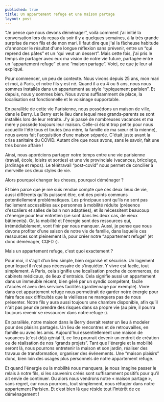 ```yaml
---
published: true
title: Un appartement refuge et une maison partage
layout: post
---
```


“Je pense que nous devons déménager”, voilà comment j'ai initié la conversation lors du repas du soir il y a quelques semaines, à la très grande surprise de mon fils et de mon mari. Il faut dire que j'ai la fâcheuse habitude d'annoncer le résultat d'une longue réflexion sans prévenir, entre un “qui reprend des pâtes” et un “qui veut un dessert”. Mais cette fois, j'ai pris le temps de partager avec eux ma vision de notre vie future, partagée entre un “appartement refuge” et une “maison partage”. Voici, ce que je leur ai expliqué. 

Pour commencer, un peu de contexte. Nous vivons depuis 25 ans, mon mari et moi, à Paris, et notre fils y est né. Quand il a eu 4 ou 5 ans, nous nous sommes installés dans un appartement au style “typiquement parisien”. Et depuis, nous y sommes bien. Nous avons suffisamment de place, la localisation est fonctionnelle et le voisinage supportable. 

En parallèle de cette vie Parisienne, nous possédons un maison de ville, dans le Berry. Le Berry est le lieu dans lequel mes grands-parents se sont installés lors de leur retraite. J'y ai passé de nombreuses vacances et ma mère y possède toujours leur maison. Celle-ci étant trop petite pour nous accueillir l'été tous et toutes (ma mère, la famille de ma sœur et la mienne), nous avons fait l'acquisition d’une maison séparée. C'était juste avant la crise sanitaire du COVID. Autant dire que nous avons, sans le savoir, fait une très bonne affaire !

Ainsi, nous apprécions partager notre temps entre une vie parisienne (travail, école, loisirs et sorties) et une vie provinciale (vacances, bricolage, jardinage et repos). Le télétravail “post-covid” nous permet de concilier à merveille ces deux styles de vie.

Alors pourquoi changer les choses, pourquoi déménager ?

Et bien parce que je me suis rendue compte que ces deux lieux de vie, aussi différents qu'ils puissent être, ont des points communs potentiellement problématiques. Les principaux sont qu’ils ne sont pas facilement accessibles aux personnes à mobilité réduite (présence d'escaliers et salles de bain non adaptées), et ils nécessitent beaucoup d'énergie pour leur entretien (ce sont dans les deux cas, de vieux bâtiments). Or, la mobilité et l'énergie sont des ressources qui, irrémédiablement, vont finir par nous manquer. Aussi, je pense que nous devons profiter d'une saison de notre vie de famille, dans laquelle ces ressources sont pleinement là, pour créer notre “appartement refuge” (et donc déménager, CQFD :).

Mais un appartement refuge, c'est quoi exactement ? 

Pour moi, il s'agit d'un lieu simple, bien organisé et sécurisé. Un logement pour lequel il n'est pas nécessaire de s'inquiéter. Y vivre est facile, tout simplement. A Paris, cela signifie une localisation proche de commerces, de cabinets médicaux, de lieux d'entraide. Cela signifie aussi un appartement dans un immeuble récent, bien géré par un syndic compétent, facile d'accès et avec des services facilités (gardiennage par exemple). Vivre dans cet appartement refuge nous permettrait de garder notre énergie pour faire face aux difficultés que la vieillesse ne manquera pas de nous présenter. Notre fils y aura aussi toujours une chambre disponible, afin qu’il n'ait pas peur de prendre des risques dans sa propre vie (au pire, il pourra toujours revenir se ressourcer dans notre refuge :).

En parallèle, notre maison dans le Berry devrait rester un lieu à modeler pour des plaisirs partagés. Un lieu de rencontres et de retrouvailles, en famille ou avec les amis. Aujourd'hui essentiellement une maison de vacances (c'est déjà génial !), ce lieu pourrait devenir un endroit de création ou de réalisation de nos “grands projets”. Tant que l'énergie et la mobilité seront là, nous pourrons entretenir la maison et son jardin, réaliser des travaux de transformation, organiser des événements. Une “maison plaisirs” donc, bien loin des usages plus personnels de notre appartement refuge. 

Et quand l'énergie ou la mobilité nous manquera, je nous imagine passer le relais à notre fils, si les souvenirs créés sont suffisamment positifs pour qu'il ait envie de continuer. Ou alors nous vendrons notre « maison partage », sans regret, car nous pourrons, tout simplement, nous réfugier dans notre appartement Parisien. Et c’est bien là que réside tout l’intérêt de ce déménagement !
